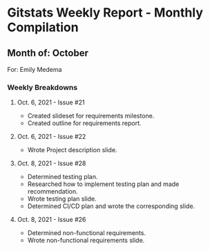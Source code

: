# Gitstats Weekly Report - Monthly Compilation
## Month of: October
For: Emily Medema

### Weekly Breakdowns
1) Oct. 6, 2021 - Issue #21
   - Created slideset for requirements milestone.
   - Created outline for requirements report.

2) Oct. 6, 2021 - Issue #22
   - Wrote Project description slide.

3) Oct. 8, 2021 - Issue #28
   - Determined testing plan.
   - Researched how to implement testing plan and made recommendation.
   - Wrote testing plan slide.
   - Determined CI/CD plan and wrote the corresponding slide.

4) Oct. 8, 2021 - Issue #26
   - Determined non-functional requirements.
   - Wrote non-functional requirements slide.
